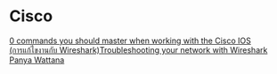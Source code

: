 # Cisco
[0 commands you should master when working with the Cisco IOS](https://www.techrepublic.com/blog/data-center/10-commands-you-should-master-when-working-with-the-cisco-ios-104071/?fbclid=IwAR1jvJqwA3tKZTGyTlmiLYSiEDqkbpL9MXdFYj6mCnxm91NWzFHUnPk9Ojk)<br>
[(การแก้ไขงานกับ Wireshark)Troubleshooting your network with Wireshark](https://www.youtube.com/watch?v=rDu6tkHmNYs)<br>
[Panya Wattana](https://www.youtube.com/user/snpanyawat/videos)<br>
[]()<br>
[]()<br>
[]()<br>
